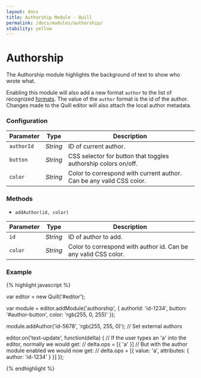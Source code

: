 ```yaml
---
layout: docs
title: Authorship Module - Quill
permalink: /docs/modules/authorship/
stability: yellow
---
```


# Authorship

The Authorship module highlights the background of text to show who wrote what.

<div class="quill-wrapper">
  <div id="authorship-editor" class="editor"></div>
</div>

<script src="/js/quill.js"></script>
<script>
var editor = new Quill('#authorship-editor');

var module = editor.addModule('authorship', {
  authorId: 'frodo',
  color: 'rgba(153,0,153,0.4)'
});

module.addAuthor('jrr', 'rgba(0,153,255,0.4)');
module.addAuthor('tolkien', 'rgba(255,153,51,0.4)');
module.enable();

editor.setContents({
  startLength: 0,
  ops: [
    { value: 'The ', attributes: { author: 'tolkien' } },
    { value: 'Balrog', attributes: { author: 'jrr' } },
    { value: ' reached the bridge. ', attributes: { author: 'tolkien' } },
    { value: 'Gandalf stood in the middle of the span, leaning on the staff in his left hand, but in his other hand Glamdring gleamed, cold and white. ', attributes: { author: 'tolkien' } },
    { value: 'His enemy halted again, facing him, and the shadow about it reached out like two vast wings. It raised the whip, and the thongs whined and cracked. Fire came from its nostrils.', attributes: { author: 'jrr' } },
    { value: ' But Gandalf stood firm.', attributes: { author: 'tolkien' } }
  ]
});
</script>

Enabling this module will also add a new format `author` to the list of recognized [formats](/docs/formats/). The value of the `author` format is the id of the author. Changes made to the Quill editor will also attach the local author metadata.

### Configuration

| Parameter  | Type     | Description
|------------|----------|------------
| `authorId` | _String_ | ID of current author.
| `button`   | _String_ | CSS selector for button that toggles authorship colors on/off.
| `color`    | _String_ | Color to correspond with current author. Can be any valid CSS color.


### Methods

- `addAuthor(id, color)`

| Parameter | Type     | Description
|-----------|----------|------------
| `id`      | _String_ | ID of author to add.
| `color`   | _String_ | Color to correspond with author id. Can be any valid CSS color.


### Example

{% highlight javascript %}

var editor = new Quill('#editor');

var module = editor.addModule('authorship', {
  authorId: 'id-1234',
  button: '#author-button',
  color: 'rgb(255, 0, 255)'
});

module.addAuthor('id-5678', 'rgb(255, 255, 0)'); // Set external authors

editor.on('text-update', function(delta) {
  // If the user types an 'a' into the editor, normally we would get:
  //   delta.ops = [{ 'a' }]
  // But with the author module enabled we would now get:
  //   delta.ops = [{ value: 'a', attributes: { author: 'id-1234' } }]
});

{% endhighlight %}
